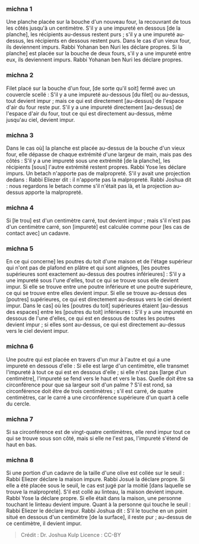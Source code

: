 
### michna 1
Une planche placée sur la bouche d'un nouveau four, la recouvrant de tous les côtés jusqu'à un centimètre. S'il y a une impureté en dessous [de la planche], les récipients au-dessus restent purs ; s'il y a une impureté au-dessus, les récipients en dessous restent purs. Dans le cas d'un vieux four, ils deviennent impurs. Rabbi Yohanan ben Nuri les déclare propres. Si la planche] est placée sur la bouche de deux fours, s'il y a une impureté entre eux, ils deviennent impurs. Rabbi Yohanan ben Nuri les déclare propres.

### michna 2
Filet placé sur la bouche d'un four, [de sorte qu'il soit] fermé avec un couvercle scellé : S'il y a une impureté au-dessous [du filet] ou au-dessus, tout devient impur ; mais ce qui est directement [au-dessus] de l'espace d'air du four reste pur. S'il y a une impureté directement [au-dessus] de l'espace d'air du four, tout ce qui est directement au-dessus, même jusqu'au ciel, devient impur.

### michna 3
Dans le cas où] la planche est placée au-dessus de la bouche d'un vieux four, elle dépasse de chaque extrémité d'une largeur de main, mais pas des côtés : S'il y a une impureté sous une extrémité [de la planche], les récipients [sous] l'autre extrémité restent propres. Rabbi Yose les déclare impurs. Un betach n'apporte pas de malpropreté. S'il y avait une projection dedans : Rabbi Eliezer dit : il n'apporte pas la malpropreté. Rabbi Joshua dit : nous regardons le betach comme s'il n'était pas là, et la projection au-dessus apporte la malpropreté.

### michna 4
Si [le trou] est d'un centimètre carré, tout devient impur ; mais s'il n'est pas d'un centimètre carré, son [impureté] est calculée comme pour [les cas de contact avec] un cadavre.

### michna 5
En ce qui concerne] les poutres du toit d'une maison et de l'étage supérieur qui n'ont pas de plafond en plâtre et qui sont alignées, [les poutres supérieures sont exactement au-dessus des poutres inférieures] : S'il y a une impureté sous l'une d'elles, tout ce qui se trouve sous elle devient impur. Si elle se trouve entre une poutre inférieure et une poutre supérieure, ce qui se trouve entre elles devient impur. Si elle se trouve au-dessus des [poutres] supérieures, ce qui est directement au-dessus vers le ciel devient impur. Dans le cas] où les [poutres du toit] supérieures étaient [au-dessus des espaces] entre les [poutres du toit] inférieures : S'il y a une impureté en dessous de l'une d'elles, ce qui est en dessous de toutes les poutres devient impur ; si elles sont au-dessus, ce qui est directement au-dessus vers le ciel devient impur.

### michna 6
Une poutre qui est placée en travers d'un mur à l'autre et qui a une impureté en dessous d'elle : Si elle est large d'un centimètre, elle transmet l'impureté à tout ce qui est en dessous d'elle ; si elle n'est pas [large d'un centimètre], l'impureté se fend vers le haut et vers le bas. Quelle doit être sa circonférence pour que sa largeur soit d'un palme ? S'il est rond, sa circonférence doit être de trois centimètres ; s'il est carré, de quatre centimètres, car le carré a une circonférence supérieure d'un quart à celle du cercle.

### michna 7
Si sa circonférence est de vingt-quatre centimètres, elle rend impur tout ce qui se trouve sous son côté, mais si elle ne l'est pas, l'impureté s'étend de haut en bas.

### michna 8
Si une portion d'un cadavre de la taille d'une olive est collée sur le seuil : Rabbi Eliezer déclare la maison impure. Rabbi Josué la déclare propre. Si elle a été placée sous le seuil, le cas est jugé par la moitié [dans laquelle se trouve la malpropreté]. S'il est collé au linteau, la maison devient impure. Rabbi Yose la déclare propre. Si elle était dans la maison, une personne touchant le linteau devient impure. Quant à la personne qui touche le seuil : Rabbi Eliezer le déclare impur. Rabbi Joshua dit : S'il le touche en un point situé en dessous d'un centimètre [de la surface], il reste pur ; au-dessus de ce centimètre, il devient impur.

>Crédit : Dr. Joshua Kulp
>Licence : CC-BY
